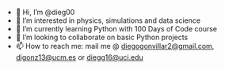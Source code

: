 - 👋 Hi, I’m @dieg00
- 👀 I’m interested in physics, simulations and data science
- 🌱 I’m currently learning Python with 100 Days of Code course
- 💞️ I’m looking to collaborate on basic Python projects
- 📫 How to reach me: mail me @ diegogonvillar2@gmail.com, digonz13@ucm.es or diegg16@uci.edu

<!---
dieg00/dieg00 is a ✨ special ✨ repository because its `README.md` (this file) appears on your GitHub profile.
You can click the Preview link to take a look at your changes.
--->

